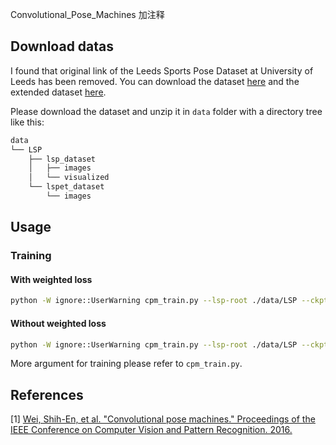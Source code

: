 Convolutional_Pose_Machines 加注释


## Download datas
I found that original link of the Leeds Sports Pose Dataset at University of Leeds has been removed. You can download the dataset [here](http://sam.johnson.io/research/lsp.html) and the extended dataset [here](http://sam.johnson.io/research/lspet.html).

Please download the dataset and unzip it in `data` folder with a directory tree like this:

```bash
data
└── LSP
    ├── lsp_dataset
    │   ├── images
    │   └── visualized
    └── lspet_dataset
        └── images
```

## Usage
### Training
#### With weighted loss
```bash
python -W ignore::UserWarning cpm_train.py --lsp-root ./data/LSP --ckpt-dir ./model  --summary-dir ./summary --cuda
```
#### Without weighted loss
```bash
python -W ignore::UserWarning cpm_train.py --lsp-root ./data/LSP --ckpt-dir ./model  --summary-dir ./summary --cuda --wl
```
More argument for training please refer to `cpm_train.py`.

## References

[1] [Wei, Shih-En, et al. "Convolutional pose machines." Proceedings of the IEEE Conference on Computer Vision and Pattern Recognition. 2016.](https://arxiv.org/abs/1602.00134)
